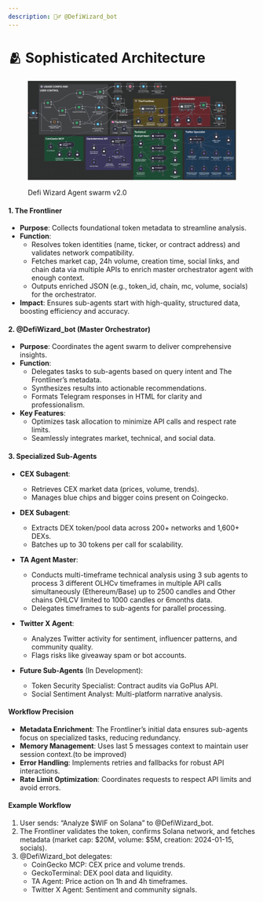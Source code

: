 ```yaml
---
description: 🧙‍♂️ @DefiWizard_bot
---
```


# 🫂 Sophisticated Architecture

<figure><img src="../.gitbook/assets/image (1).png" alt=""><figcaption><p>Defi Wizard Agent swarm v2.0</p></figcaption></figure>

#### 1. The Frontliner

* **Purpose**: Collects foundational token metadata to streamline analysis.
* **Function**:
  * Resolves token identities (name, ticker, or contract address) and validates network compatibility.&#x20;
  * Fetches market cap, 24h volume, creation time, social links, and chain data via multiple APIs to enrich master orchestrator agent with enough context.
  * Outputs enriched JSON (e.g., token\_id, chain, mc, volume, socials) for the orchestrator.
* **Impact**: Ensures sub-agents start with high-quality, structured data, boosting efficiency and accuracy.

#### 2. @DefiWizard\_bot (Master Orchestrator)

* **Purpose**: Coordinates the agent swarm to deliver comprehensive insights.
* **Function**:
  * Delegates tasks to sub-agents based on query intent and The Frontliner’s metadata.
  * Synthesizes results into actionable recommendations.
  * Formats Telegram responses in HTML for clarity and professionalism.
* **Key Features**:
  * Optimizes task allocation to minimize API calls and respect rate limits.
  * Seamlessly integrates market, technical, and social data.

#### 3. Specialized Sub-Agents

* **CEX Subagent**:
  * Retrieves CEX market data (prices, volume, trends).
  * Manages blue chips and bigger coins present on Coingecko.
*   **DEX Subagent**:

    * Extracts DEX token/pool data across 200+ networks and 1,600+ DEXs.
    * Batches up to 30 tokens per call for scalability.


* **TA Agent Master**:
  * Conducts multi-timeframe technical analysis using 3 sub agents to process 3 different OLHCv timeframes in multiple API calls simultaneously  (Ethereum/Base) up to 2500 candles and Other chains OHLCV limited to 1000 candles or 6months data.
  * Delegates timeframes to sub-agents for parallel processing.
*   **Twitter X Agent**:

    * Analyzes Twitter activity for sentiment, influencer patterns, and community quality.
    * Flags risks like giveaway spam or bot accounts.


* **Future Sub-Agents** (In Development):
  * Token Security Specialist: Contract audits via GoPlus API.
  * Social Sentiment Analyst: Multi-platform narrative analysis.

#### Workflow Precision

* **Metadata Enrichment**: The Frontliner’s initial data ensures sub-agents focus on specialized tasks, reducing redundancy.
* **Memory Management**: Uses last 5 messages context to maintain user session context.(to be improved)
* **Error Handling**: Implements retries and fallbacks for robust API interactions.
* **Rate Limit Optimization**: Coordinates requests to respect API limits and avoid errors.

#### Example Workflow

1. User sends: “Analyze $WIF on Solana” to @DefiWizard\_bot.
2. The Frontliner validates the token, confirms Solana network, and fetches metadata (market cap: $20M, volume: $5M, creation: 2024-01-15, socials).
3. @DefiWizard\_bot delegates:
   * CoinGecko MCP: CEX price and volume trends.
   * GeckoTerminal: DEX pool data and liquidity.
   * TA Agent: Price action on 1h and 4h timeframes.
   * Twitter X Agent: Sentiment and community signals.

